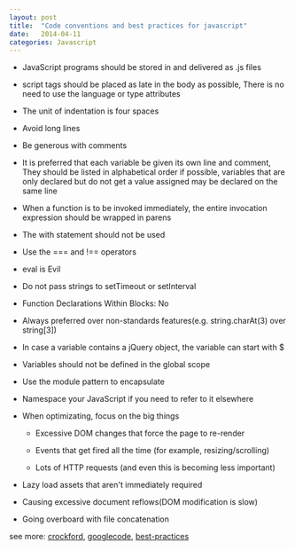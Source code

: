```yaml
---
layout: post
title:  "Code conventions and best practices for javascript"
date:   2014-04-11
categories: Javascript
---
```


* JavaScript programs should be stored in and delivered as .js files

* script tags should be placed as late in the body as possible, There is no need to use the language or type attributes

* The unit of indentation is four spaces

* Avoid long lines

* Be generous with comments

<!-- more -->

* It is preferred that each variable be given its own line and comment, They should be listed in alphabetical order if possible, variables that are only declared but do not get a value assigned may be declared on the same line

* When a function is to be invoked immediately, the entire invocation expression should be wrapped in parens

* The with statement should not be used

* Use the === and !== operators

* eval is Evil

* Do not pass strings to setTimeout or setInterval

* Function Declarations Within Blocks: No

* Always preferred over non-standards features(e.g. string.charAt(3) over string[3])

* In case a variable contains a jQuery object, the variable can start with $

* Variables should not be defined in the global scope

* Use the module pattern to encapsulate

* Namespace your JavaScript if you need to refer to it elsewhere

* When optimizating, focus on the big things

    * Excessive DOM changes that force the page to re-render
    
    * Events that get fired all the time (for example, resizing/scrolling)
    
    * Lots of HTTP requests (and even this is becoming less important)


* Lazy load assets that aren't immediately required

* Causing excessive document reflows(DOM modification is slow)

* Going overboard with file concatenation

see more: <a href="http://javascript.crockford.com/code.html" target="_blank">crockford</a>, <a href="https://google-styleguide.googlecode.com/svn/trunk/javascriptguide.xml" target="_blank">googlecode</a>, <a href="https://github.com/stevekwan/best-practices/blob/master/javascript/best-practices.md" target="_blank">best-practices</a>